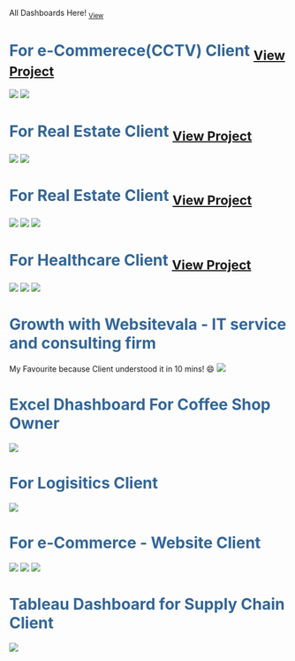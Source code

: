 All Dashboards Here! <sub>[View](https://shaguftapathan.github.io/Dashboards/)</sub>

# <span style="color:#336699;">For e-Commerece(CCTV) Client</span> <sub>[ View Project](https://shaguftapathan.github.io/PowerBI_Dashboard_e-Commerce_Client/)</sub>
![](/Images/cctv-1.png)
![](/Images/cctv-2.png)

# <span style="color:#336699;">For Real Estate Client</span> <sub>[ View Project](https://shaguftapathan.github.io/PowerBI_Dashboard_Real_Estate/)</sub>
![](/Images/real_est_1.png)
![](/Images/real_est_2.png)

# <span style="color:#336699;">For Real Estate Client</span> <sub>[ View Project](https://shaguftapathan.github.io/PowerBI_Logistic_Shipments_Delay_Insights/)</sub>
![](/Images/log_1.png)
![](/Images/log_2.png)
![](/Images/log_3.png)

# <span style="color:#336699;">For Healthcare Client</span> <sub>[ View Project](https://shaguftapathan.github.io/PowerBI_Dashboard_Healthcare_Client/)</sub>
![](/Images/E-motion-1.png)
![](/Images/E-motion-2.png)
![](/Images/E-motion-3.png)

# <span style="color:#336699;">Growth with Websitevala - IT service and consulting firm</span>  
My Favourite because Client understood it in 10 mins! 😄
![](/Images/Websitevala.png)

# <span style="color:#336699;">Excel Dhashboard For Coffee Shop Owner</span>
![](/Images/CoffeeShop_Sales_Dashboard_Excel.png)

# <span style="color:#336699;">For Logisitics Client</span>
![](/Images/logistics.png)

# <span style="color:#336699;">For e-Commerce - Website Client</span>
![](/Images/Marketing_1.png)
![](/Images/Marketing_2.png)
![](/Images/Marketing_3.png)

# <span style="color:#336699;">Tableau Dashboard for Supply Chain Client</span>
![](/Images/Tableau_Sales.png)


